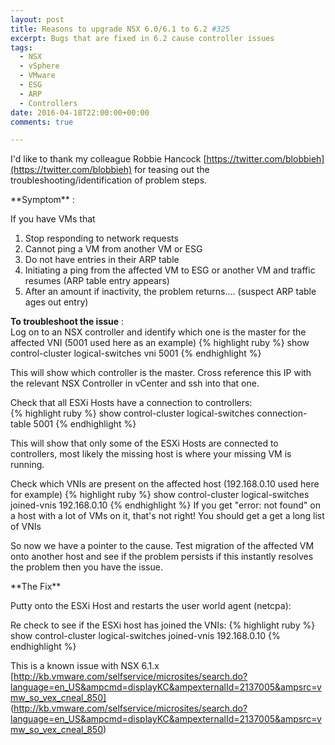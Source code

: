 ```yaml
---
layout: post
title: Reasons to upgrade NSX 6.0/6.1 to 6.2 #325
excerpt: Bugs that are fixed in 6.2 cause controller issues
tags: 
  - NSX
  - vSphere
  - VMware
  - ESG
  - ARP
  - Controllers
date: 2016-04-18T22:00:00+00:00
comments: true

---
```


I'd like to thank my colleague Robbie Hancock [https://twitter.com/blobbieh](https://twitter.com/blobbieh) for teasing out the troubleshooting/identification of problem steps.
<P></P>
**Symptom** :

If you have VMs that

1. Stop responding to network requests
2. Cannot ping a VM from another VM or ESG
3. Do not have entries in their ARP table
4. Initiating a ping from the affected VM to ESG or another VM and traffic resumes (ARP table entry appears)
5. After an amount if inactivity, the problem returns.... (suspect ARP table ages out entry)


**To troubleshoot the issue** :  
Log on to an NSX controller and identify which one is the master for the affected VNI (5001 used here as an example)
{% highlight ruby %}
show control-cluster logical-switches vni 5001
{% endhighlight %}

This will show which controller is the master.  Cross reference this IP with the relevant NSX Controller in vCenter and ssh into that one.  
 
Check that all ESXi Hosts have a connection to controllers:  
{% highlight ruby %}
show control-cluster logical-switches connection-table 5001
{% endhighlight %}

This will show that only some of the ESXi Hosts are connected to controllers, most likely the missing host is where your missing VM is running.

Check which VNIs are present on the affected host (192.168.0.10 used here for example)
{% highlight ruby %}
show control-cluster logical-switches joined-vnis 192.168.0.10
{% endhighlight %}
If you get "error: not found" on a host with a lot of VMs on it, that's not right!  You should get a get a long list of VNIs

So now we have a pointer to the cause.  Test migration of the affected VM onto another host and see if the problem persists if this instantly resolves the problem then you have the issue.
<P></P>
**The Fix**

Putty onto the ESXi Host and restarts the user world agent (netcpa):

Re check to see if the ESXi host has joined the VNIs:
{% highlight ruby %}
show control-cluster logical-switches joined-vnis 192.168.0.10
{% endhighlight %}

 

This is a known issue with NSX 6.1.x  
[http://kb.vmware.com/selfservice/microsites/search.do?language=en_US&ampcmd=displayKC&ampexternalId=2137005&ampsrc=vmw_so_vex_cneal_850]
(http://kb.vmware.com/selfservice/microsites/search.do?language=en_US&ampcmd=displayKC&ampexternalId=2137005&ampsrc=vmw_so_vex_cneal_850)
